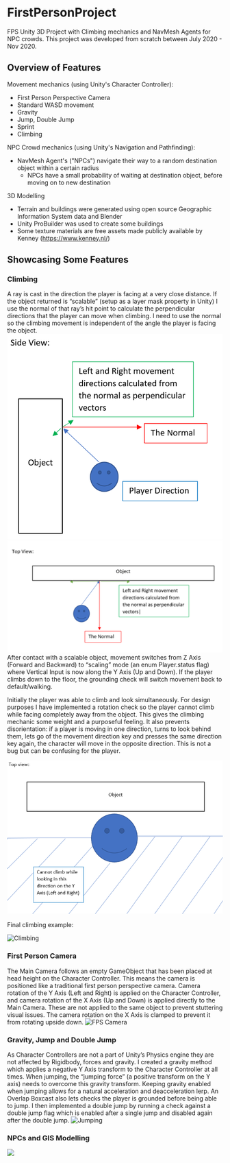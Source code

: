 # FirstPersonProject
FPS Unity 3D Project with Climbing mechanics and NavMesh Agents for NPC crowds. This project was developed from scratch between July 2020 - Nov 2020.

## Overview of Features
Movement mechanics (using Unity's Character Controller):
- First Person Perspective Camera
- Standard WASD movement
- Gravity
- Jump, Double Jump
- Sprint
- Climbing

NPC Crowd mechanics (using Unity's Navigation and Pathfinding):
- NavMesh Agent's ("NPCs") navigate their way to a random destination object within a certain radius
  - NPCs have a small probability of waiting at destination object, before moving on to new destination

3D Modelling
- Terrain and buildings were generated using open source Geographic Information System data and Blender
- Unity ProBuilder was used to create some buildings
- Some texture materials are free assets made publicly available by Kenney (https://www.kenney.nl/)

## Showcasing Some Features

### Climbing
A ray is cast in the direction the player is facing at a very close distance. If the object returned is “scalable” (setup as a layer mask property in Unity) I use the normal of that ray’s hit point to calculate the perpendicular directions that the player can move when climbing. I need to use the normal so the climbing movement is independent of the angle the player is facing the object. 
![](https://github.com/bM7tcHF88GBxDni/README-GIF-Storage/blob/main/sideview.png)
![](https://github.com/bM7tcHF88GBxDni/README-GIF-Storage/blob/main/topview.png)
After contact with a scalable object, movement switches from Z Axis (Forward and Backward) to “scaling” mode (an enum Player.status flag) where Vertical Input is now along the Y Axis (Up and Down). If the player climbs down to the floor, the grounding check will switch movement back to default/walking.

Initially the player was able to climb and look simultaneously. For design purposes I have implemented a rotation check so the player cannot climb while facing completely away from the object. This gives the climbing mechanic some weight and a purposeful feeling. It also prevents disorientation: if a player is moving in one direction, turns to look behind them, lets go of the movement direction key and presses the same direction key again, the character will move in the opposite direction. This is not a bug but can be confusing for the player.

![](https://github.com/bM7tcHF88GBxDni/README-GIF-Storage/blob/main/topviewclimb.png)

Final climbing example:

![Climbing](https://github.com/bM7tcHF88GBxDni/README-GIF-Storage/blob/main/climbing.gif)

### First Person Camera
The Main Camera follows an empty GameObject that has been placed at head height on the Character Controller. This means the camera is positioned like a traditional first person perspective camera. Camera rotation of the Y Axis (Left and Right) is applied on the Character Controller, and camera rotation of the X Axis (Up and Down) is applied directly to the Main Camera. These are not applied to the same object to prevent stuttering visual issues. The camera rotation on the X Axis is clamped to prevent it from rotating upside down.
![FPS Camera](https://github.com/bM7tcHF88GBxDni/README-GIF-Storage/blob/main/camera-1.gif)

### Gravity, Jump and Double Jump
As Character Controllers are not a part of Unity’s Physics engine they are not affected by Rigidbody, forces and gravity. I created a gravity method which applies a negative Y Axis transform to the Character Controller at all times. When jumping, the “jumping force” (a positive transform on the Y axis) needs to overcome this gravity transform. Keeping gravity enabled when jumping allows for a natural acceleration and deacceleration lerp. An Overlap Boxcast also lets checks the player is grounded before being able to jump. I then implemented a double jump by running a check against a double jump flag which is enabled after a single jump and disabled again after the double jump.
![Jumping](https://github.com/bM7tcHF88GBxDni/README-GIF-Storage/blob/main/jumping.gif)

### NPCs and GIS Modelling
![](https://github.com/bM7tcHF88GBxDni/README-GIF-Storage/blob/main/npcs%20and%20terrain.gif)
